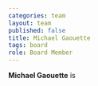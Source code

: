 ```yaml
---
categories: team
layout: team
published: false
title: Michael Gaouette
tags: board
role: Board Member
---
```


**Michael Gaouette** is